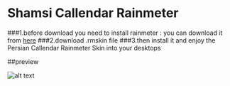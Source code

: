 # Shamsi Callendar Rainmeter

###1.before download you need to install rainmeter : you can download it from [here](https://www.rainmeter.net)
###2.download .rmskin file 
###3.then install it and enjoy the Persian Callendar Rainmeter Skin into your desktops

##preview

![alt text](https://raw.githubusercontent.com/adelghaenian/Shamsi-Callendar-Rainmeter/master/preview.PNG "")

